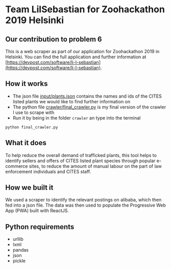 # Team LilSebastian for Zoohackathon 2019 Helsinki

## Our contribution to problem 6

This is a web scraper as part of our application for Zoohackathon 2019 in Helsinki. You can find the full application and further information at [https://devpost.com/software/li-l-sebastian](https://devpost.com/software/li-l-sebastian). 

## How it works

  - The json file [input/plants.json](https://github.com/alintulu/LilSebastian/blob/master/input/plants.json) contains the names and ids of the CITES listed plants we would like to find further information on
  - The python file [crawler/final_crawler.py](https://github.com/alintulu/LilSebastian/blob/master/crawler/final_crawler.py) is my final version of the crawler I use to scrape with
  - Run it by being in the folder `crawler` an type into the terminal
  
  ```
  python final_crawler.py
  ```

## What it does

To help reduce the overall demand of trafficked plants, this tool helps to identify sellers and offers of CITES listed plant species through popular e-commerce sites, to reduce the amount of manual labour on the part of law enforcement individuals and CITES staff.

## How we built it

We used a scraper to identify the relevant postings on alibaba, which then fed into a json file. The data was then used to populate the Progressive Web App (PWA) built with ReactJS.

## Python requirements

  - urllib
  - lxml
  - pandas
  - json
  - pickle 


